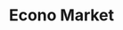 ---
title: "Econo Market"
url: /guayaquil/econo-market-francisco-de-orellana/
shop: Lebensmittel
---